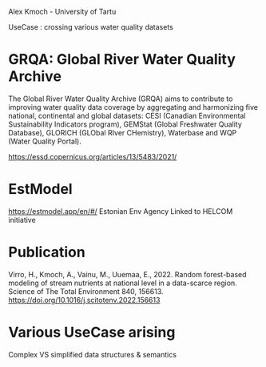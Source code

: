 Alex Kmoch - University of Tartu

UseCase : crossing various water quality datasets 

# GRQA: Global River Water Quality Archive

The Global River Water Quality Archive (GRQA) aims to contribute to improving water quality data coverage by aggregating and harmonizing five national, continental and global datasets: CESI (Canadian Environmental Sustainability Indicators program), GEMStat (Global Freshwater Quality Database), GLORICH (GLObal RIver CHemistry), Waterbase and WQP (Water Quality Portal).

<https://essd.copernicus.org/articles/13/5483/2021/>
  
# EstModel

<https://estmodel.app/en/#/>
Estonian Env Agency
Linked to HELCOM initiative

# Publication

Virro, H., Kmoch, A., Vainu, M., Uuemaa, E., 2022. Random forest-based modeling of stream nutrients at national level in a data-scarce region. Science of The Total Environment 840, 156613. https://doi.org/10.1016/j.scitotenv.2022.156613

# Various UseCase arising

Complex VS simplified data structures & semantics
